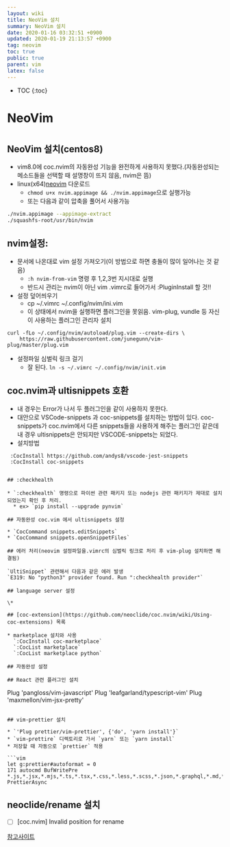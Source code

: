 ```yaml
---
layout: wiki
title: NeoVim 설치
summary: NeoVim 설치
date: 2020-01-16 03:32:51 +0900
updated: 2020-01-19 21:13:57 +0900
tag: neovim
toc: true
public: true
parent: vim
latex: false
---
```


-   TOC
    {:toc}

# NeoVim

#

## NeoVim 설치(centos8)

-   vim8.0에 coc.nvim의 자동완성 기능을 완전하게 사용하지 못했다.(자동완성되는 메소드들을 선택할 때 설명창이 뜨지 않음, nvim은 뜸)
-   linux(x64)[neovim](https://github.com/neovim/neovim/releases/) 다운로드
    -   `chmod u+x nvim.appimage && ./nvim.appimage`으로 실행가능
    -   또는 다음과 같이 압축을 풀어서 사용가능

```sh
./nvim.appimage --appimage-extract
./squashfs-root/usr/bin/nvim
```

## nvim설정:

-   문서에 나온대로 vim 설정 가져오기(이 방법으로 하면 충돌이 많이 일어나는 것 같음)
    -   `:h nvim-from-vim` 명령 후 1,2,3번 지시대로 실행
    -   반드시 관리는 nvim이 아닌 vim .vimrc로 들어가서 :PluginInstall 할 것!!
-   설정 덮어씌우기
    -   cp ~/.vimrc ~/.config/nvim/ini.vim
    -   이 상태에서 nvim을 실행하면 플러그인을 못읽음. vim-plug, vundle 등 자신이 사용하는 플러그인 관리자 설치

```
curl -fLo ~/.config/nvim/autoload/plug.vim --create-dirs \
    https://raw.githubusercontent.com/junegunn/vim-plug/master/plug.vim
```

-   설정파일 심벌릭 링크 걸기
    -   잘 된다. `ln -s ~/.vimrc ~/.config/nvim/init.vim`

## coc.nvim과 ultisnippets 호환

-   내 경우는 Error가 나서 두 플러그인을 같이 사용하지 못한다.
-   대안으로 VSCode-snippets 과 coc-snippets를 설치하는 방법이 있다. coc-snippets가 coc.nvim에서 다른 snippets들을 사용하게 해주는 플러그인 같은데 내 경우 ultisnippets은 안되지만 VSCODE-snippets는 되었다.
-   설치방법

```
 :CocInstall https://github.com/andys8/vscode-jest-snippets
 :CocInstall coc-snippets
```

```

## :checkhealth

* `:checkhealth` 명령으로 파이썬 관련 패키지 또는 nodejs 관련 패키지가 제대로 설치되었는지 확인 후 처리.
  * ex> `pip install --upgrade pynvim`

## 자동완성 coc.vim 에서 ultisnippets 설정

* `CocCommand snippets.editSnippets`
* `CocCommand snippets.openSnippetFiles`

## 에러 처리(neovim 설정파일을.vimrc의 심벌릭 링크로 처리 후 vim-plug 설치하면 해결됨)

`UltiSnippet` 관련해서 다음과 같은 에러 발생
`E319: No "python3" provider found. Run ":checkhealth provider"`

## language server 설정

\*

## [coc-extension](https://github.com/neoclide/coc.nvim/wiki/Using-coc-extensions) 목록

* marketplace 설치와 사용
  `:CocInstall coc-marketplace`
  `:CocList marketplace`
  `:CocList marketplace python`

## 자동완성 설정

## React 관련 플러그인 설치

```

Plug 'pangloss/vim-javascript'
Plug 'leafgarland/typescript-vim'
Plug 'maxmellon/vim-jsx-pretty'

````

## vim-prettier 설치

* `'Plug prettier/vim-prettier', {'do', 'yarn install'}`
* `vim-prettire` 디렉토리로 가서 `yarn` 또는 `yarn install`
* 저장할 때 자동으로 `prettier` 적용

```vim
let g:prettier#autoformat = 0
171 autocmd BufWritePre *.js,*.jsx,*.mjs,*.ts,*.tsx,*.css,*.less,*.scss,*.json,*.graphql,*.md,*.vue,*.yaml,*.html PrettierAsync
````

## neoclide/rename 설치

-   [ ] [coc.nvim] Invalid position for rename

[참고사이트](https://vimawesome.com/plugin/vim-prettier-who-speaks)
